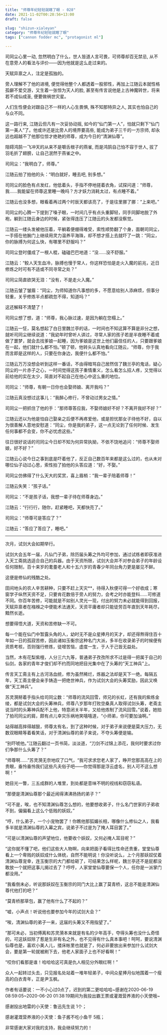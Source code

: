```yaml
---
title: "师尊年纪轻轻就瞎了眼 - 028"
date: 2021-11-02T00:28:56+13:00
draft: false

slug: "shizun-xialeyan"
category: "师尊年纪轻轻就瞎了眼"
tags: ["cannon fodder mc", "protagonist ml"]

---
```


司同尘心里一动, 忽然明白了什么，世人皆道人言可畏，可师尊却百无禁忌, 从不在意旁人的看法与评价——因为他就是这么走过来的。

天赋异禀之人，注定是孤独的。

旁人理解不了他的进境, 便觉得他整个人都透着一股邪性，再加上江随云本就性格孤僻不爱交游，又生着一张惊为天人的脸, 甚至有传言说他是上古神魔转世，将来若不成仙成圣, 便要做祸世灾星。

人们生性便会对跟自己不一样的人心生畏惧, 殊不知那特异之人, 其实也怕自己的与众不同。

这一路行来, 江随云但凡有一次妥协动摇, 如今的“仙门第一人”，怕就只剩下“仙门第一美人”了。他或许还是比旁人的境界要高些, 能成为弟子三千的一方宗师, 却永远也超越不了他那位惊才绝艳的师尊，成为今日的“清渊仙尊”。

阻碍鸿鹄一飞冲天的从来不是嚼舌根子的燕雀, 而是鸿鹄自己怕不容于世人, 拔了羽毛折了翅膀，让自己泯然于燕雀之中。

司同尘：“我明白了，师尊。”

江随云拍了拍他的头：“明白就好，睡去吧, 别多想。”

司同尘的脸色有点发红，他低着头，手指不停地搓着衣角，试探问道：“师尊，我……我能留在师尊这里睡一晚吗？方才妖力消耗太过，有点睡不着。”

江随云也没多想，眼看着再过两个时辰天都该亮了，于是往里挪了挪：“上来吧。”

司同尘的心腾一下提到了嗓子眼，一时间几乎有点头重脚轻，同手同脚地脱了外袍，躺到江随云身边的时候，紧张得连压了江随云的头发都没察觉。

江随云一缕头发被他压着，平躺着便绷得难受，索性顺势翻了个身，面朝司同尘，一手搭在他腕门上继续用灵力温养平海珠，却不想才搭上去就吓了一跳：“同尘，你的脉搏为何这么快，有哪里不舒服吗？”

司同尘登时僵成了一根人棍，磕磕巴巴地道：“没……没不舒服。”

江随云：“鲛人天生血冷，脉搏也慢于常人，你这样恐怕是走火入魔的前兆，近日修炼之时可有不适或不同寻常之处？”

司同尘简直欲哭无泪：“没有，不是走火入魔。”

江随云皱了皱眉：“同尘，为师知道你凡事想的多，不愿意给别人添麻烦，但事分轻重，关乎修炼半点都疏忽不得，知道吗？”

这还解释不清楚了！

司同尘想了想，道：“师尊，我心脉过速，是因为躺在您榻上。”

江随云一怔，莫名想起了白日里魏兰亭的话，一时间也不知这算不算是非分之想，就听司同尘继续说道：“我幼年时曾听人讲过，寻常人家的孩子若是半夜睡不着或做了噩梦，就会去找爹娘一起睡，因为爹娘是这世上他们最信任的人，只要跟爹娘在一起，他们就什么都不怕。”顿了顿，他转头认真地看向江随云，“师尊，你于我而言即是这样的人，只要在你身边，我便什么都不怕。”

江随云万万没想会听到这样一番话，不由得暗骂自己居然信了魏兰亭的鬼话，疑心同尘的一片赤子之心，一时间觉得这孩子重情重义，怎么看怎么招人疼，又觉得以前给他的实在太少，简直对不起自己在他心中这么重的地位。

司同尘：“师尊，有朝一日你也会娶师娘、离开我吗？”

江随云真没想过这事儿：“我醉心修行，不曾动过男女之情。”

司同尘一把抓住了他的手：“那师尊答应我，不娶师娘好不好？不离开我好不好？”

江随云还以为他是怕自己娶亲之后便不再疼爱他，或是担忧那女子待他不好，自以为很善解人意地安慰道：“同尘，你是我的弟子，这一点无论到了任何时候、发生任何事都不会变，你不必忧虑这些。”

往日很好说话的司同尘今日却不知为何异常执拗，不依不饶地追问：“师尊不娶师娘，好不好？”

江随云心说今日之事到底是吓着他了，反正自己数百年来都是这么过的，也从未对哪位仙子动过心思，索性拍了拍他的头答应道：“好，不娶。”

司同尘仿佛得了什么天大的奖赏，喜上眉梢：“我一辈子陪着师尊！”

江随云失笑：“孩子话。”

司同尘：“不是孩子话，我想一辈子待在师尊身边。”

江随云：“行行行，随你，赶紧睡吧，天都快亮了。”

司同尘：“师尊可是答应了？”

江随云：“答应了答应了，睡吧。”

-----------------------------------------

次月，试剑大会如期举行。

试剑大会五年一届，凡仙门子弟，除历届头筹之外均可参加，通过试练者即获准进入天工斋挑选适合自己的兵器。由于天资所限，试剑大会并不对参会弟子的年龄设任何限制，百十来岁的耄耋老人和十五六岁的青春少年同台角力更是屡见不鲜。

这便是修仙的残酷之处。

田间地头的农人辛苦耕种，只要不赶上天灾**，待得入秋便可得一个好收成；寒窗学子纵然天资不足，只要肯花数倍于旁人的努力，会考之时亦能登科……可修道不同。你百年苦修，可能就是不如别人灵光一现，付出的努力未必就能得到回报，天赋异禀者在襁褓之中便能术法通天，天资平庸者却只能徒劳百年直到天年耗尽，黯然长逝。

想要得悟大道，天资和苦修缺一不可。

每一个能在仙门中暂露头角的人，幼时无不是众星捧月的天才，却还得熬得住百十年如一日的孤寂苦修，因此诸如玉衡宗这种名门大派，多半在收录弟子的时候便有资质考核，否则强行修炼，徒增苦恼，虚度一生，于人于己皆无益处。

当然，木有花梨紫檀，人分三六九等，普通弟子孜孜所求不过是得一把属于自己的仙剑，各家的青年才俊们却不约而同地把目光集中在了头筹的“天工神兵”上。

传言天工斋主有上古河洛血统，修为虽然稀烂，炼器之法却是天下一绝。每隔五年，天工斋主便会亲手铸造一把绝世神兵，作为试剑大会的头筹奖励，因此又唤做“天工神兵”。

苏灵漪掰着手指头给司同尘数：“师尊的流风回雪，师兄的长虹，还有我的紫练金绫，都是试剑大会的头筹神兵，师尊八岁那年打败空桑真人取得试剑头筹，老斋主说当时的头筹神兵配不上他，特意闭关半年，又给他炼制了流风回雪。”说着，她拍了拍司同尘的肩，颇有点儿幸灾乐祸地笑嘻嘻道，“小师弟，你可要加油啊。”

站得越高摔得越狠，师尊太有名，到了这种时候，对于弟子来说便是莫大压力，无数双眼睛等着看笑话，对于清渊仙尊的弟子来说，不夺头筹便是输。

“别吓唬他。”江随云翻过一页书简，淡淡道，“刀剑不过锦上添花，我何时要求过你们争那什么头筹了？”

“师尊啊……”苏灵漪无奈地叹了口气，“我可求求您老人家了，睁开您那高高在上的贵眼，垂怜垂怜我们这些凡夫俗子吧——你觉得那是浮云虚名，别人可不这么想啊！”

她目光一瞥，三五成群的人堆里，到处都是意味不明的视线和窃窃私语。

“那便是清渊仙尊那个最近闹得沸沸扬扬的弟子？”

“可不是，唉，也不知清渊仙尊怎么想的，他要想收弟子，什么名门世家的子弟收不到，偏偏看上这么个低贱的妖奴。”

“哼，什么弟子，一个小宠物罢了！你瞧他那狐媚长相，哪像什么修仙之人，我看多半就是清渊仙尊的入幕之宾，说弟子不过是为了掩人耳目罢了。”

“可是以清渊仙尊的声望地位，他要收个妖奴，又何必掩人耳目呢？”

“这你就不懂了吧，他们这些大人物啊，向来把面子看得比性命还贵重，堂堂仙尊看上一个卑贱的妖奴成什么体统，自然不能明说！你没听说么，上个月那妖奴仗着清渊仙尊宠幸，连玉衡宗的大门都给砸了，可结果怎么样呢，魏兰亭还不是屁都没敢放一个就把这事儿揭过去了？哼哼，人家堂堂仙尊要保一个人，任你是一派掌门都没用。”

“我看倒未必，听说那妖奴在玉衡宗的同门大比上赢了莫青桥，这总不能是清渊仙尊代他打的吧？”

“莫青桥那草包，赢了他有什么了不起的？”

“嘘，小声点！听说他也要参加今年的试剑大会？”

“唉，清渊仙尊的弟子一来，这届的头筹又不用指望了。”

“那可未必，当初傅离和苏灵漪本来就是有名的少年高手，夺得头筹也没什么奇怪的，可这妖奴除了惹是生非有名之外，也不见得有什么真本事吧！呵呵，要说清渊仙尊也是，喜欢小美人儿，搂床帐里也就是了，何必非要放出来参加什么试剑大会，要是第一轮就被刷下去，他老人家面子上也不好看啊！”

“哎你们看那是谁！哈哈哈这可真是仇人相见分外眼红啊！”

众人一起转过头去，只见报名处站着一堆年轻弟子，中间众星捧月似地围着一个瘦高的白衣青年，正是尹玉枫。

作者有话要说：一不小心过0点了，迟到的第二更哈哈哈~感谢在2020-06-19 08:59:05~2020-06-20 01:38:19期间为我投出霸王票或灌溉营养液的小天使哦~

感谢投出地雷的小天使：鲁迅先生说 1个；

感谢灌溉营养液的小天使：鱼子酱不吃小鱼干 5瓶；

非常感谢大家对我的支持，我会继续努力的！